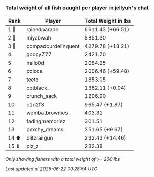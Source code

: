 ### Total weight of all fish caught per player in jellyuh's chat
| Rank | Player | Total Weight in lbs |
|------|--------|---------|
| 1 🥇  | rainedparade | 6611.43 (+66.51) |
| 2 🥈  | miyabwah | 5851.30 |
| 3 🥉  | pompadourdelinquent | 4279.78 (+18.21) |
| 4  | goopy777 | 2421.70 |
| 5  | hello0d | 2084.25 |
| 6  | poioce | 2006.46 (+59.48) |
| 7  | teeto | 1853.05 |
| 8  | cptblack_ | 1362.11 (+0.04) |
| 9  | crunch_sack | 1206.90 |
| 10  | e1d2f3 | 965.47 (+1.87) |
| 11  | wombatbrownies | 403.31 |
| 12  | fadingmemoriez | 301.51 |
| 13  | pxxchy_dreams | 251.65 (+9.67) |
| 14 ⬆ | blitzrailgun | 232.43 (+14.46) |
| 15 ⬇ | piz_z | 232.38 |

_Only showing fishers with a total weight of >= 200 lbs_

_Last updated at 2025-06-22 09:28:54 UTC_